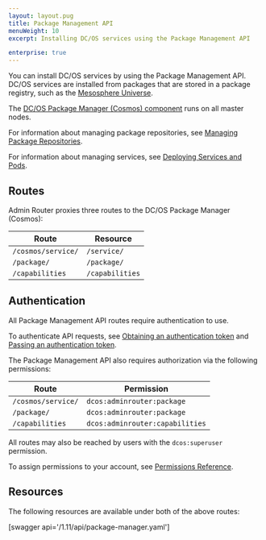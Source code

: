 ```yaml
---
layout: layout.pug
title: Package Management API
menuWeight: 10
excerpt: Installing DC/OS services using the Package Management API

enterprise: true
---
```


You can install DC/OS services by using the Package Management API. DC/OS services are installed from packages that are stored in a package registry, such as the [Mesosphere Universe](/1.11/overview/concepts/#mesosphere-universe).

The [DC/OS Package Manager (Cosmos) component](/1.11/overview/architecture/components/#dcos-package-manager) runs on all master nodes.

For information about managing package repositories, see [Managing Package Repositories](/1.11/administering-clusters/repo/).

For information about managing services, see [Deploying Services and Pods](/1.11/deploying-services/).


## Routes
Admin Router proxies three routes to the DC/OS Package Manager (Cosmos):

| Route | Resource |
|-------|----------|
| `/cosmos/service/` | `/service/` |
| `/package/` | `/package/` |
| `/capabilities` | `/capabilities` |


## Authentication

All Package Management API routes require authentication to use.

To authenticate API requests, see [Obtaining an authentication token](/1.11/security/ent/iam-api/#obtaining-an-authentication-token) and [Passing an authentication token](/1.11/security/ent/iam-api/#passing-an-authentication-token).

The Package Management API also requires authorization via the following permissions:

| Route | Permission |
|-------|----------|
| `/cosmos/service/` | `dcos:adminrouter:package` |
| `/package/` | `dcos:adminrouter:package` |
| `/capabilities` | `dcos:adminrouter:capabilities` |

All routes may also be reached by users with the `dcos:superuser` permission.

To assign permissions to your account, see [Permissions Reference](/1.11/security/ent/perms-reference/).


## Resources

The following resources are available under both of the above routes:

[swagger api='/1.11/api/package-manager.yaml']
